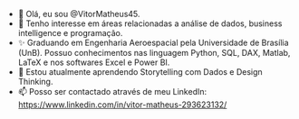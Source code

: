 - 👋 Olá, eu sou @VitorMatheus45.
- 👀 Tenho interesse em áreas relacionadas a análise de dados, business intelligence e programação.
- ✨ Graduando em Engenharia Aeroespacial pela Universidade de Brasília (UnB). Possuo conhecimentos nas linguagem Python, SQL, DAX, Matlab, LaTeX e nos softwares Excel e Power BI.
- 🌱 Estou atualmente aprendendo Storytelling com Dados e Design Thinking.
- 📫 Posso ser contactado através de meu LinkedIn: https://www.linkedin.com/in/vitor-matheus-293623132/

<!---
VitorMatheus45/VitorMatheus45 is a ✨ special ✨ repository because its `README.md` (this file) appears on your GitHub profile.
You can click the Preview link to take a look at your changes.
--->
